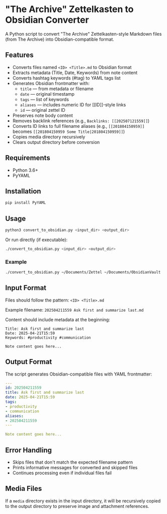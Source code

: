# "The Archive" Zettelkasten to Obsidian Converter

A Python script to convert "The Archive" Zettelkasten-style Markdown files (from The Archive) into Obsidian-compatible format.

## Features

- Converts files named `<ID> <Title>.md` to Obsidian format
- Extracts metadata (Title, Date, Keywords) from note content
- Converts hashtag keywords (#tag) to YAML tags list
- Generates Obsidian frontmatter with:
  - `title` — from metadata or filename
  - `date` — original timestamp
  - `tags` — list of keywords
  - `aliases` — includes numeric ID for [[ID]]-style links
  - `id` — original zettel ID
- Preserves note body content
- Removes backlink references (e.g., `Backlinks: [[202507121559]]`)
- Converts ID links to full filename aliases (e.g., `[[201804150959]]` becomes `[[201804150959 Some Title|201804150959]]`)
- Copies media directory recursively
- Clears output directory before conversion

## Requirements

- Python 3.6+
- PyYAML

## Installation

```bash
pip install PyYAML
```

## Usage

```bash
python3 convert_to_obsidian.py <input_dir> <output_dir>
```

Or run directly (if executable):

```bash
./convert_to_obsidian.py <input_dir> <output_dir>
```

### Example

```bash
./convert_to_obsidian.py ~/Documents/Zettel ~/Documents/ObsidianVault
```

## Input Format

Files should follow the pattern: `<ID> <Title>.md`

Example filename: `202504211559 Ask first and summarize last.md`

Content should include metadata at the beginning:
```
Title: Ask first and summarize last
Date: 2025-04-21T15:59
Keywords: #productivity #communication

Note content goes here...
```

## Output Format

The script generates Obsidian-compatible files with YAML frontmatter:

```yaml
---
id: 202504211559
title: Ask first and summarize last
date: 2025-04-21T15:59
tags:
- productivity
- communication
aliases:
- 202504211559
---

Note content goes here...
```

## Error Handling

- Skips files that don't match the expected filename pattern
- Prints informative messages for converted and skipped files
- Continues processing even if individual files fail

## Media Files

If a `media` directory exists in the input directory, it will be recursively copied to the output directory to preserve image and attachment references.

